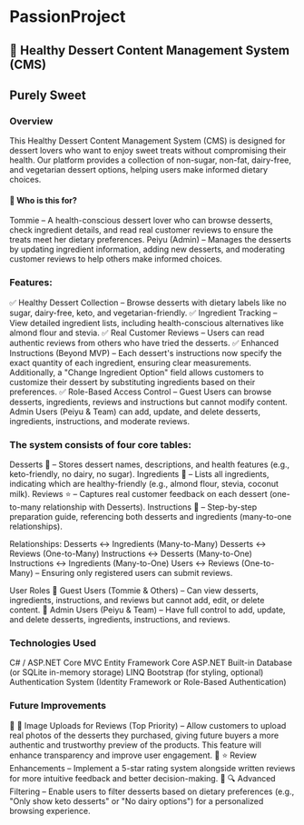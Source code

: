 # PassionProject

## 🍰 Healthy Dessert Content Management System (CMS)
##  Purely Sweet

### Overview
This Healthy Dessert Content Management System (CMS) is designed for dessert lovers who want to enjoy sweet treats without compromising their health. Our platform provides a collection of non-sugar, non-fat, dairy-free, and vegetarian dessert options, helping users make informed dietary choices.

#### 🎯 Who is this for?
Tommie – A health-conscious dessert lover who can browse desserts, check ingredient details, and read real customer reviews to ensure the treats meet her dietary preferences.
Peiyu (Admin) – Manages the desserts by updating ingredient information, adding new desserts, and moderating customer reviews to help others make informed choices.

### Features:
✅ Healthy Dessert Collection – Browse desserts with dietary labels like no sugar, dairy-free, keto, and vegetarian-friendly.
✅ Ingredient Tracking – View detailed ingredient lists, including health-conscious alternatives like almond flour and stevia.
✅ Real Customer Reviews – Users can read authentic reviews from others who have tried the desserts.
✅ Enhanced Instructions (Beyond MVP) – Each dessert's instructions now specify the exact quantity of each ingredient, ensuring clear measurements. Additionally, a "Change Ingredient Option" field allows customers to customize their dessert by substituting ingredients based on their preferences.
✅ Role-Based Access Control – 
Guest Users can browse desserts, ingredients, reviews and instructions but cannot modify content.
Admin Users (Peiyu & Team) can add, update, and delete desserts, ingredients, instructions, and moderate reviews.

### The system consists of four core tables:
Desserts 🍰 – Stores dessert names, descriptions, and health features (e.g., keto-friendly, no dairy, no sugar).
Ingredients 🥄 – Lists all ingredients, indicating which are healthy-friendly (e.g., almond flour, stevia, coconut milk).
Reviews ⭐ – Captures real customer feedback on each dessert (one-to-many relationship with Desserts).
Instructions 📜 – Step-by-step preparation guide, referencing both desserts and ingredients (many-to-one relationships).

Relationships:
Desserts ↔ Ingredients (Many-to-Many)
Desserts ↔ Reviews (One-to-Many)
Instructions ↔ Desserts (Many-to-One)
Instructions ↔ Ingredients (Many-to-One)
Users ↔ Reviews (One-to-Many) – Ensuring only registered users can submit reviews.

User Roles
🔹 Guest Users (Tommie & Others) – Can view desserts, ingredients, instructions, and reviews but cannot add, edit, or delete content.
🔹 Admin Users (Peiyu & Team) – Have full control to add, update, and delete desserts, ingredients, instructions, and reviews.

### Technologies Used
C# / ASP.NET Core MVC
Entity Framework Core
ASP.NET Built-in Database (or SQLite in-memory storage)
LINQ
Bootstrap (for styling, optional)
Authentication System (Identity Framework or Role-Based Authentication)

### Future Improvements
🔹 📸 Image Uploads for Reviews (Top Priority) – Allow customers to upload real photos of the desserts they purchased, giving future buyers a more authentic and trustworthy preview of the products. This feature will enhance transparency and improve user engagement.
🔹 ⭐ Review Enhancements – Implement a 5-star rating system alongside written reviews for more intuitive feedback and better decision-making.
🔹 🔍 Advanced Filtering – Enable users to filter desserts based on dietary preferences (e.g., "Only show keto desserts" or "No dairy options") for a personalized browsing experience.




